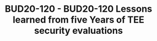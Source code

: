 ---
categories:
- bud20
image:
  featured: 'true'
  path: https://static.linaro.org/connect/bud20/images/BUD20-120.png
session_id: BUD20-120
session_speakers:
- speaker_bio: Jasmina Omic has worked in the security field for over 14 years. In
    her current positon as Riscure Product Manager Services, she is driving the security
    services, relaying on innovative approaches and high quality standards. Jasmina
    focuses on providing the best services and guidance for Riscure customers, based
    on 8 years of hands-on experience as a security analyst for IC and embedded devices,
    working under different certification schemes and testing approaches.
  speaker_company: ''
  speaker_image: http://avatars.sched.co/a/c8/10468642/avatar.jpg.320x320px.jpg?f6d
  speaker_name: Jasmina Omic
  speaker_position: Riscure, Product Manager Services
  speaker_role: attendee, speaker
session_track: Security
tag: session
tags: Security
title: BUD20-120 - BUD20-120 Lessons learned from five Years of TEE security evaluations
---